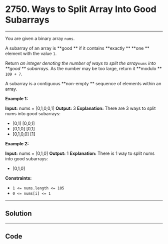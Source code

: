 # 2750. Ways to Split Array Into Good Subarrays

---

You are given a binary array `nums`.

A subarray of an array is **good ** if it contains **exactly ** **one ** element with the value `1`.

Return _an integer denoting the number of ways to split the array_`nums` _into **good ** subarrays_. As the number may be too large, return it **modulo ** `109 + 7`.

A subarray is a contiguous **non-empty ** sequence of elements within an array.

 

**Example 1:**


**Input:** nums = [0,1,0,0,1]
**Output:** 3
**Explanation:** There are 3 ways to split nums into good subarrays:
- [0,1] [0,0,1]
- [0,1,0] [0,1]
- [0,1,0,0] [1]


**Example 2:**


**Input:** nums = [0,1,0]
**Output:** 1
**Explanation:** There is 1 way to split nums into good subarrays:
- [0,1,0]


 

**Constraints:**

  * `1 <= nums.length <= 105`
  * `0 <= nums[i] <= 1`

---

## Solution



---

## Code
```python


```